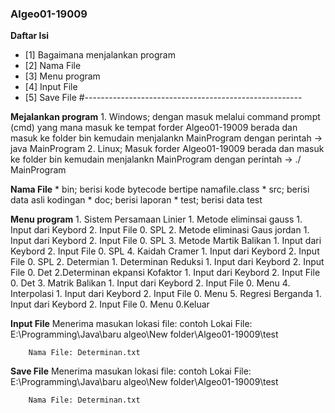 ### Algeo01-19009

**Daftar Isi**
- [1] Bagaimana menjalankan program
- [2] Nama File 
- [3] Menu program
- [4] Input File
- [5] Save File
#------------------------------------------------------

**Mejalankan program**
	1. Windows; dengan masuk melalui command prompt (cmd) yang mana masuk ke tempat forder Algeo01-19009 berada dan masuk ke folder bin kemudain menjalankn MainProgram dengan perintah -> java MainProgram
	2. Linux; Masuk forder Algeo01-19009 berada dan masuk ke folder bin kemudain menjalankn MainProgram dengan perintah -> ./ MainProgram


**Nama File**
	* bin; berisi kode bytecode bertipe namafile.class
	* src; berisi data asli kodingan
	* doc; berisi laporan
	* test; berisi data test


**Menu program**
		1. Sistem Persamaan Linier
			1. Metode eliminsai gauss
				1. Input dari Keybord
				2. Input File
				0. SPL
			2. Metode eliminasi Gaus jordan
				1. Input dari Keybord
				2. Input File
				0. SPL
			3. Metode Martik Balikan
				1. Input dari Keybord
				2. Input File
				0. SPL
			4. Kaidah Cramer
				1. Input dari Keybord
				2. Input File
				0. SPL
		2. Determian
			1. Determinan Reduksi
				1. Input dari Keybord
				2. Input File
				0. Det
			2.Determinan ekpansi Kofaktor
				1. Input dari Keybord
				2. Input File
				0. Det
		3. Matrik Balikan
			1. Input dari Keybord
			2. Input File
			0. Menu
		4. Interpolasi
			1. Input dari Keybord
			2. Input File
			0. Menu
		5. Regresi Berganda
			1. Input dari Keybord
			2. Input File
			0. Menu
		0.Keluar

**Input File**
	Menerima masukan lokasi file:
		contoh 
		Lokai File: E:\Programming\Java\baru algeo\New folder\Algeo01-19009\test

		Nama File: Determinan.txt

**Save File**
	Menerima masukan lokasi file:
		contoh 
		Lokai File: E:\Programming\Java\baru algeo\New folder\Algeo01-19009\test

		Nama File: Determinan.txt

